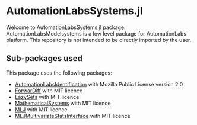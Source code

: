 # AutomationLabsSystems.jl

Welcome to AutomationLabsSystems.jl package. AutomationLabsModelsystems is a low level package for AutomationLabs platform. This repository is not intended to be directly imported by the user.

## Sub-packages used 

This package uses the following packages:

* [AutomationLabsIdentification](https://github.com/AutomationLabs-sh/AutomationLabsIdentification.jl) with Mozilla Public License version 2.0
* [ForwarDiff](https://github.com/JuliaDiff/ForwardDiff.jl) with MIT licence
* [LazySets](https://github.com/JuliaReach/LazySets.jl) with MIT licence
* [MathematicalSystems](https://github.com/JuliaReach/MathematicalSystems.jl) with MIT licence
* [MLJ](https://github.com/alan-turing-institute/MLJ.jl) with MIT licence
* [MLJMultivariateStatsInterface](https://github.com/JuliaAI/MLJMultivariateStatsInterface.jl) with MIT licence